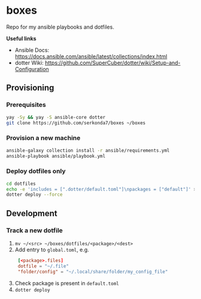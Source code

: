 # boxes
Repo for my ansible playbooks and dotfiles.

**Useful links**
- Ansible Docs: https://docs.ansible.com/ansible/latest/collections/index.html
- dotter Wiki: https://github.com/SuperCuber/dotter/wiki/Setup-and-Configuration


## Provisioning
### Prerequisites
```sh
yay -Sy && yay -S ansible-core dotter
git clone https://github.com/serkonda7/boxes ~/boxes
```


### Provision a new machine
```sh
ansible-galaxy collection install -r ansible/requirements.yml
ansible-playbook ansible/playbook.yml
```


### Deploy dotfiles only
```sh
cd dotfiles
echo -e 'includes = [".dotter/default.toml"]\npackages = ["default"]' > .dotter/local.toml
dotter deploy --force
```


## Development
### Track a new dotfile
1. `mv ~/<src> ~/boxes/dotfiles/<package>/<dest>`
2. Add entry to `global.toml`, e.g.
   ```toml
    [<package>.files]
    dotfile = "~/.file"
    "folder/config" = "~/.local/share/folder/my_config_file"
   ```
3. Check package is present in `default.toml`
4. `dotter deploy`
